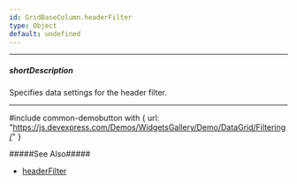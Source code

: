 ```yaml
---
id: GridBaseColumn.headerFilter
type: Object
default: undefined
---
```

---
##### shortDescription
Specifies data settings for the header filter.

---
#include common-demobutton with {
    url: "https://js.devexpress.com/Demos/WidgetsGallery/Demo/DataGrid/Filtering/"
}

#####See Also#####
- [headerFilter](/api-reference/10%20UI%20Components/GridBase/1%20Configuration/headerFilter '{basewidgetpath}/Configuration/headerFilter/')
